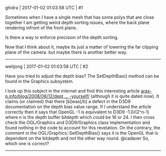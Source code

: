 ghidra | 2017-01-02 01:03:58 UTC | #1

Sometimes when I have a single mesh that has some polys that are close together I am getting weird depth sorting issues, where the back plane rendering infront of the front plane.

Is there a way to enforce precision of the depth sorting.

Now that I think about it, maybe its just a matter of lowering the far clipping plane of the camera. but maybe there is another better way.

-------------------------

weitjong | 2017-01-02 01:03:58 UTC | #2

Have you tried to adjust the depth bias? The SetDepthBias() method can be found in the Graphics subsystem.

I look up this subject in the internet and find this interesting article [aras-p.info/blog/2008/06/12/dept ... -yourself/](http://aras-p.info/blog/2008/06/12/depth-bias-and-the-power-of-deceiving-yourself/) (although it is quite dated now). It claims (or claimed) that there [b]was[/b] a defect in the D3D9 documentation on the depth bias value range. If I understand the article correctly then it says that OpenGL -1 is equivalent to D3D9 -1.0/(2^n-1) where n is the depth buffer bitdepth which could be 16 or 24. I then cross check the OGL/Graphics and D3D9/Graphics class implementation and found nothing in the code to account for this revelation. On the contrary, the comment in the OGL/Graphics::SetDepthBias() says it is the OpenGL that is dependent on the bitdepth and not the other way round. @cadaver So, which one is correct?

-------------------------

